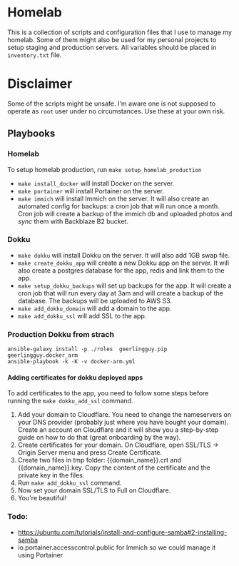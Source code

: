 # Homelab

This is a collection of scripts and configuration files that I use to manage my homelab. Some of them might also be used for my personal projects to setup staging and production servers. All variables should be placed in `inventory.txt` file.

# Disclaimer

Some of the scripts might be unsafe. I'm aware one is not supposed to operate as `root` user under no circumstances. Use these at your own risk.

## Playbooks


### Homelab

To setup homelab production, run `make setup_homelab_production`

- `make install_docker` will install Docker on the server.
- `make portainer` will install Portainer on the server.
- `make immich` will install Immich on the server. It will also create an automated config for backups: a cron job that will run once a month. Cron job will create a backup of the immich db and uploaded photos and _sync_ them with Backblaze B2 bucket.

### Dokku

- `make dokku` will install Dokku on the server. It will also add 1GB swap file.
- `make create_dokku_app` will create a new Dokku app on the server. It will also create a postgres database for the app, redis and link them to the app.
- `make setup_dokku_backups` will set up backups for the app. It will create a cron job that will run every day at 3am and will create a backup of the database. The backups will be uploaded to AWS S3.
- `make add_dokku_domain` will add a domain to the app.
- `make add_dokku_ssl` will add SSL to the app.

### Production Dokku from strach

```
ansible-galaxy install -p ./roles  geerlingguy.pip geerlingguy.docker_arm
ansible-playbook -k -K -v docker-arm.yml
```

#### Adding certificates for dokku deployed apps

To add certificates to the app, you need to follow some steps before running the `make dokku_add_ssl` command.

1. Add your domain to Cloudflare. You need to change the nameservers on your DNS provider (probably just where you have bought your domain). Create an account on Cloudflare and it will show you a step-by-step guide on how to do that (great onboarding by the way).
2. Create certificates for your domain. On Cloudflare, open SSL/TLS -> Origin Server menu and press Create Certificate.
3. Create two files in tmp folder: {{domain_name}}.crt and {{domain_name}}.key. Copy the content of the certificate and the private key in the files.
4. Run `make add_dokku_ssl` command.
5. Now set your domain SSL/TLS to Full on Cloudflare.
6. You're beautiful!

### Todo:

- https://ubuntu.com/tutorials/install-and-configure-samba#2-installing-samba
- io.portainer.accesscontrol.public for Immich so we could manage it using Portainer

